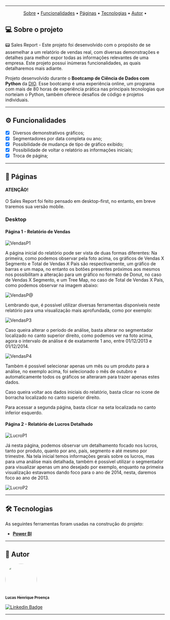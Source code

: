 <div align="center">
<img src="https://github.com/LucasHProenca/Power-BI-Analyst/assets/106993403/c05ab973-8cc0-4555-949c-7a6329eef069" alt="" />
</div>


---

<p align="center">
 <a href="#-sobre-o-projeto">Sobre</a> •
 <a href="#-funcionalidades">Funcionalidades</a> •
 <a href="#-páginas">Páginas</a> • 
 <a href="#-tecnologias">Tecnologias</a> • 
 <a href="#-autor">Autor</a> • 
</p>

## 💻 Sobre o projeto 

 
📟 Sales Report - Este projeto foi desenvolvido com o propósito de se assemelhar a um relatório de vendas real, com diversas demonstrações e detalhes para melhor expor todas as informações relevantes de uma empresa.
Este projeto possui inúmeras funcionalidades, as quais detalharemos mais adiante.

Projeto desenvolvido durante o **Bootcamp de Ciência de Dados com Python** da [DIO](https://www.dio.me/en).
Esse bootcamp é uma experiência online, um programa com mais de 80 horas de experiência prática nas principais tecnologias que norteiam o Python, também oferece desafios de código e projetos individuais.

---

## ⚙️ Funcionalidades

  - [x] Diversos demonstrativos gráficos;
  - [x] Segmentadores por data completa ou ano;
  - [x] Possibilidade de mudança de tipo de gráfico exibido;
  - [x] Possibilidade de voltar o relatório as informações iniciais;
  - [x] Troca de página;  

---

## 📄 Páginas

#### ATENÇÃO!

O Sales Report foi feito pensado em desktop-first, no entanto, em breve traremos sua versão mobile.

### Desktop 

#### Página 1 - Relatório de Vendas 

![VendasP1](https://github.com/LucasHProenca/Power-BI-Analyst/assets/106993403/b2d7f23b-3300-4795-9031-a3d12d076312)

A página inicial do relatório pode ser vista de duas formas diferentes: Na primeira, como podemos observar pela foto acima, os gráficos de Vendas X Segmento e Total de Vendas X País são respectivamente, um gráfico de barras e um mapa, no entanto os botões presentes próximos aos mesmos nos possibilitam a alteração para um gráfico no formato de Donut, no caso de Vendas X Segmento, e um Tree Map, no caso de Total de Vendas X País, como podemos observar na imagem abaixo:

![VendasP@](https://github.com/LucasHProenca/Power-BI-Analyst/assets/106993403/06152f5b-21b6-4c32-8ad1-0ace28e7ab41)


Lembrando que, é possível utilizar diversas ferramentas disponíveis neste relatório para uma visualização mais aprofundada, como por exemplo:

![VendasP3](https://github.com/LucasHProenca/Power-BI-Analyst/assets/106993403/50eafb8c-8bcb-4bb1-9873-5fca36bf00e2)


Caso queira alterar o período de análise, basta alterar no segmentador localizado no canto superior direito, como podemos ver na foto acima, agora o intervalo de análise é de exatamente 1 ano, entre 01/12/2013 e 01/12/2014.

![VendasP4](https://github.com/LucasHProenca/Power-BI-Analyst/assets/106993403/6da822e1-401b-42f5-828a-688d0b2799fa)


Também é possível selecionar apenas um mês ou um produto para a análise, no exemplo acima, foi selecionado o mês de outubro e automaticamente todos os gráficos se alteraram para trazer apenas estes dados.

Caso queira voltar aos dados iniciais do relatório, basta clicar no icone de borracha localizado no canto superior direito.

Para acessar a segunda página, basta clicar na seta localizada no canto inferior esquerdo.

#### Página 2 - Relatório de Lucros Detalhado

![LucroP1](https://github.com/LucasHProenca/Power-BI-Analyst/assets/106993403/df118801-780e-4057-bafa-5edbd110f469)


Já nesta página, podemos observar um detalhamento focado nos lucros, tanto por produto, quanto por ano, país, segmento e até mesmo por trimestre. Na tela inicial temos informações gerais sobre os lucros, mas para uma análise mais detalhada, também é possível utilizar o segmentador para visualizar apenas um ano desejado por exemplo, enquanto na primeira visualização estavamos dando foco para o ano de 2014, nesta, daremos foco ao ano de 2013.

![LucroP2](https://github.com/LucasHProenca/Power-BI-Analyst/assets/106993403/de5cc14b-fb0e-4009-9017-013f953142d3)


---

## 🛠 Tecnologias

As seguintes ferramentas foram usadas na construção do projeto:

-   **[Power BI](https://reactrouter.com/en/main)**

---

## 🦸 Autor

 <img style="border-radius: 50%;"  src="https://github.com/LucasHProenca/Labecommerce-back-end/assets/106993403/9abf8ee7-9527-42f8-9151-04ccd3db2d97" width="100px;" alt="" />
 <br />
 <sub><b>Lucas Henrique Proença</b></sub>
 <br />

[![Linkedin Badge](https://img.shields.io/badge/-Lucas-blue?style=flat-square&logo=Linkedin&logoColor=white&link=https://www.linkedin.com/in/lucas-proen%C3%A7a-512650106/)](https://www.linkedin.com/in/lucas-proen%C3%A7a-512650106/) 

---

